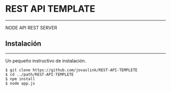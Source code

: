 # REST API TEMPLATE

---

NODE API REST SERVER

## Instalación

---

Un pequeño instructivo de instalación.

```
$ git clone https://github.com/jovaslink/REST-API-TEMPLETE
$ cd ../path/REST-API-TEMPLETE
$ npm install
$ node app.js
```
